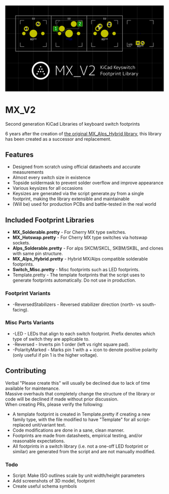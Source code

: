 ![Cover Image](https://raw.githubusercontent.com/ai03-2725/MX_V2/master/Resources/Cover.jpg) 
# MX_V2
Second generation KiCad Libraries of keyboard switch footprints  

<!-- ![Footprint Image](https://raw.githubusercontent.com/ai03-2725/MX_Alps_Hybrid.pretty/master/Screenshots/Footprint.png)   -->
6 years after the creation of [the original MX_Alps_Hybrid library](https://github.com/ai03-2725/MX_Alps_Hybrid), this library has been created as a successor and replacement.


## Features
* Designed from scratch using official datasheets and accurate measurements
* Almost every switch size in existence
* Topside soldermask to prevent solder overflow and improve appearance
* Various keysizes for all occasions
* Keysizes are generated via the script generate.py from a single footprint, making the library extensible and maintainable
* (Will be) used for production PCBs and battle-tested in the real world

## Included Footprint Libraries
* **MX_Solderable.pretty** - For Cherry MX type switches.
* **MX_Hotswap.pretty** - For Cherry MX type switches via hotswap sockets.
* **Alps_Solderable.pretty** - For alps SKCM/SKCL, SKBM/SKBL, and clones with same pin structure.  
* **MX_Alps_Hybrid.pretty** - Hybrid MX/Alps compatible solderable footprints.
* **Switch_Misc.pretty** - Misc footprints such as LED footprints.
* Template.pretty - The template footprints that the script uses to generate footprints automatically. Do not use in production.

### Footprint Variants
* -ReversedStabilizers - Reversed stabilizer direction (north- vs south-facing).

### Misc Parts Variants
* -LED - LEDs that align to each switch footprint. Prefix denotes which type of switch they are applicable to.
* -Reversed - Inverts pin 1 order (left vs right square pad).
* -PolarityMarked - Marks pin 1 with a + icon to denote positive polarity (only useful if pin 1 is the higher voltage).


## Contributing
Verbal "Please create this" will usually be declined due to lack of time available for maintenance.  
Massive overhauls that completely change the structure of the library or code will be declined if made without prior discussion.  
When creating PRs, please verify the following:  
* A template footprint is created in Template.pretty if creating a new family type, with the file modified to have "Template" for all script-replaced unit/variant text.  
* Code modifications are done in a sane, clean manner.
* Footprints are made from datasheets, empirical testing, and/or reasonable expectations.
* All footprints in a switch library (i.e. not a one-off LED footprint or similar) are generated from the script and are not manually modified.

### Todo
* Script: Make ISO outlines scale by unit width/height parameters
* Add screenshots of 3D model, footprint
* Create useful schema symbols
